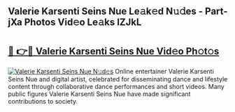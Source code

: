 ## Valerie Karsenti Seins Nue Le𝚊k𝚎d N𝚞𝚍es - Part-jXa Photos Vid𝚎o Le𝚊ks IZJkL

# <h2><a href="http://fb1m7nl.evod.top/?m=Valerie+Karsenti+Seins+Nue">🔗 👉🔴 Valerie Karsenti Seins Nue Vid𝚎o Ph𝚘t𝚘s</a></h2>

[![Valerie Karsenti Seins Nue N𝚞d𝚎s](https://i.imgur.com/8V9OHl7.gif)](http://fb1m7nl.evod.top/?m=Valerie+Karsenti+Seins+Nue)
Online entertainer Valerie Karsenti Seins Nue and digital artist, celebrated for disseminating dance and lifestyle content through collaborative dance performances and short videos. Many public figures Valerie Karsenti Seins Nue have made significant contributions to society. 
